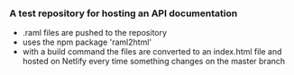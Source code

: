 ### A test repository for hosting an API documentation

- .raml files are pushed to the repository
- uses the npm package 'raml2html'
- with a build command the files are converted to an index.html file and hosted on Netlify every time something changes on the master branch
